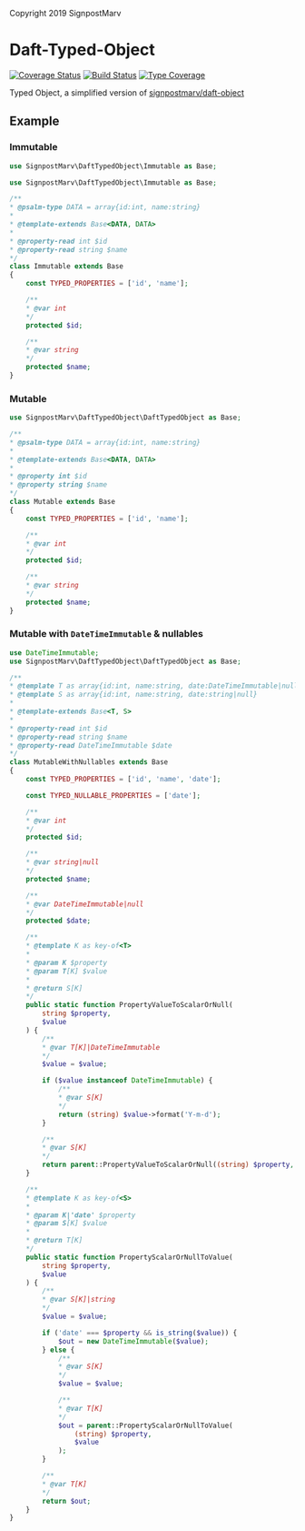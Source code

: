 Copyright 2019 SignpostMarv

# Daft-Typed-Object
[![Coverage Status](https://coveralls.io/repos/github/SignpostMarv/Daft-Typed-Object/badge.svg?branch=master)](https://coveralls.io/github/SignpostMarv/Daft-Typed-Object?branch=master)
[![Build Status](https://travis-ci.org/SignpostMarv/Daft-Typed-Object.svg?branch=master)](https://travis-ci.org/SignpostMarv/Daft-Typed-Object)
[![Type Coverage](https://shepherd.dev/github/signpostmarv/Daft-Typed-Object/coverage.svg)](https://shepherd.dev/github/signpostmarv/Daft-Typed-Object)

Typed Object, a simplified version of [signpostmarv/daft-object](https://github.com/SignpostMarv/daft-object)

## Example
### Immutable
```php
use SignpostMarv\DaftTypedObject\Immutable as Base;

use SignpostMarv\DaftTypedObject\Immutable as Base;

/**
* @psalm-type DATA = array{id:int, name:string}
*
* @template-extends Base<DATA, DATA>
*
* @property-read int $id
* @property-read string $name
*/
class Immutable extends Base
{
	const TYPED_PROPERTIES = ['id', 'name'];

	/**
	* @var int
	*/
	protected $id;

	/**
	* @var string
	*/
	protected $name;
}
```

### Mutable
```php
use SignpostMarv\DaftTypedObject\DaftTypedObject as Base;

/**
* @psalm-type DATA = array{id:int, name:string}
*
* @template-extends Base<DATA, DATA>
*
* @property int $id
* @property string $name
*/
class Mutable extends Base
{
	const TYPED_PROPERTIES = ['id', 'name'];

	/**
	* @var int
	*/
	protected $id;

	/**
	* @var string
	*/
	protected $name;
}

```

### Mutable with `DateTimeImmutable` & nullables
```php
use DateTimeImmutable;
use SignpostMarv\DaftTypedObject\DaftTypedObject as Base;

/**
* @template T as array{id:int, name:string, date:DateTimeImmutable|null}
* @template S as array{id:int, name:string, date:string|null}
*
* @template-extends Base<T, S>
*
* @property-read int $id
* @property-read string $name
* @property-read DateTimeImmutable $date
*/
class MutableWithNullables extends Base
{
	const TYPED_PROPERTIES = ['id', 'name', 'date'];

	const TYPED_NULLABLE_PROPERTIES = ['date'];

	/**
	* @var int
	*/
	protected $id;

	/**
	* @var string|null
	*/
	protected $name;

	/**
	* @var DateTimeImmutable|null
	*/
	protected $date;

	/**
	* @template K as key-of<T>
	*
	* @param K $property
	* @param T[K] $value
	*
	* @return S[K]
	*/
	public static function PropertyValueToScalarOrNull(
		string $property,
		$value
	) {
		/**
		* @var T[K]|DateTimeImmutable
		*/
		$value = $value;

		if ($value instanceof DateTimeImmutable) {
			/**
			* @var S[K]
			*/
			return (string) $value->format('Y-m-d');
		}

		/**
		* @var S[K]
		*/
		return parent::PropertyValueToScalarOrNull((string) $property, $value);
	}

	/**
	* @template K as key-of<S>
	*
	* @param K|'date' $property
	* @param S[K] $value
	*
	* @return T[K]
	*/
	public static function PropertyScalarOrNullToValue(
		string $property,
		$value
	) {
		/**
		* @var S[K]|string
		*/
		$value = $value;

		if ('date' === $property && is_string($value)) {
			$out = new DateTimeImmutable($value);
		} else {
			/**
			* @var S[K]
			*/
			$value = $value;

			/**
			* @var T[K]
			*/
			$out = parent::PropertyScalarOrNullToValue(
				(string) $property,
				$value
			);
		}

		/**
		* @var T[K]
		*/
		return $out;
	}
}
```
